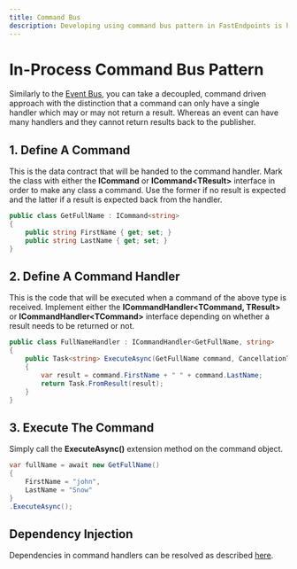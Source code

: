 ```yaml
---
title: Command Bus
description: Developing using command bus pattern in FastEndpoints is highly performant and convenient to use.
---
```


# In-Process Command Bus Pattern

Similarly to the [Event Bus](event-bus), you can take a decoupled, command driven approach with the distinction that a command can only have a single handler which may or may not return a result. Whereas an event can have many handlers and they cannot return results back to the publisher.

## 1. Define A Command
This is the data contract that will be handed to the command handler. Mark the class with either the **ICommand** or **ICommand&lt;TResult&gt;** interface in order to make any class a command. Use the former if no result is expected and the latter if a result is expected back from the handler.
```cs
public class GetFullName : ICommand<string>
{
    public string FirstName { get; set; }
    public string LastName { get; set; }
}
```

## 2. Define A Command Handler
This is the code that will be executed when a command of the above type is received. Implement either the **ICommandHandler&lt;TCommand, TResult&gt;** or **ICommandHandler&lt;TCommand&gt;** interface depending on whether a result needs to be returned or not.
```cs
public class FullNameHandler : ICommandHandler<GetFullName, string>
{
    public Task<string> ExecuteAsync(GetFullName command, CancellationToken ct)
    {
        var result = command.FirstName + " " + command.LastName;
        return Task.FromResult(result);
    }
}
```

## 3. Execute The Command
Simply call the **ExecuteAsync()** extension method on the command object.
```cs
var fullName = await new GetFullName()
{
    FirstName = "john",
    LastName = "Snow"
}
.ExecuteAsync();
```

## Dependency Injection
Dependencies in command handlers can be resolved as described [here](dependency-injection#command-handler-dependencies).